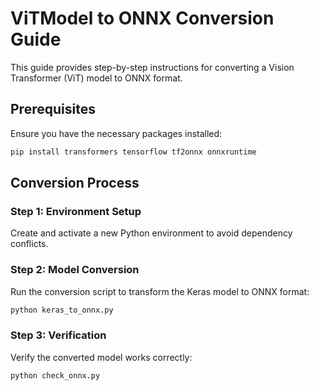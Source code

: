 # ViTModel to ONNX Conversion Guide

This guide provides step-by-step instructions for converting a Vision Transformer (ViT) model to ONNX format.

## Prerequisites

Ensure you have the necessary packages installed:

```bash
pip install transformers tensorflow tf2onnx onnxruntime
```

## Conversion Process

### Step 1: Environment Setup
Create and activate a new Python environment to avoid dependency conflicts.

### Step 2: Model Conversion
Run the conversion script to transform the Keras model to ONNX format:

```bash
python keras_to_onnx.py
```

### Step 3: Verification
Verify the converted model works correctly:

```bash
python check_onnx.py
```